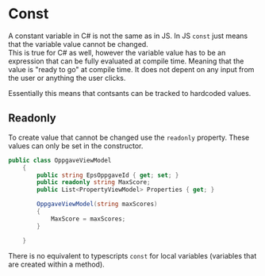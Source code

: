 # Const

A constant variable in C# is not the same as in JS. In JS `const` just means that the variable value cannot be changed.\
This is true for C# as well, however the variable value has to be an expression that can be fully evaluated at compile time. Meaning that the value is "ready to go" at compile time. It does not depent on any input from the user or anything the user clicks.

Essentially this means that contsants can be tracked to hardcoded values.

## Readonly
To create value that cannot be changed use the `readonly` property. These values can only be set in the constructor.
```C#
public class OppgaveViewModel
	{
		public string EpsOppgaveId { get; set; }
        public readonly string MaxScore;
		public List<PropertyViewModel> Properties { get; }

        OppgaveViewModel(string maxScores)
        {
            MaxScore = maxScores;
        }

    }
```

There is no equivalent to typescripts `const` for local variables (variables that are created within a method).